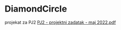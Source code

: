 # DiamondCircle
projekat za PJ2
[PJ2 - projektni zadatak - maj 2022.pdf](https://github.com/grigor83/DiamondCircle/files/10078945/PJ2.-.projektni.zadatak.-.maj.2022.pdf)

